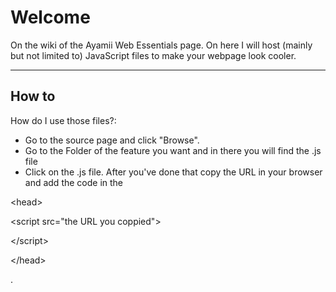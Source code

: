 # Welcome #

On the wiki of the Ayamii Web Essentials page.
On here I will host (mainly but not limited to) JavaScript files to make your webpage look cooler.


---


## How to ##

How do I use those files?:
  * Go to the source page and click "Browse".
  * Go to the Folder of the feature you want and in there you will find the .js file
  * Click on the .js file. After you've done that copy the URL in your browser and add the code in the 

&lt;head&gt;

 

&lt;script src="the URL you coppied"&gt;

 

&lt;/script&gt;

 

&lt;/head&gt;

.